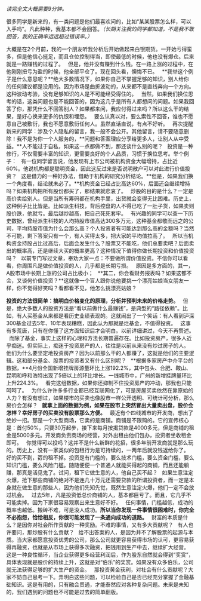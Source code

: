 *读完全文大概需要9分钟。*  
  
很多同学是新来的，有一类问题是他们最喜欢问的，比如“某某股票怎么样，可以入手吗”。凡此种种，我基本都不会回答。*（长期关注我的同学都知道，不是我不敢回答，我的正确率远远超过错误率。）*
  
大概是在2个月前，我的一个朋友听我分析后开始做起来白银期货。一开始亏得蛮多，但是他信心挺足，而且仓位控制得当，即使最低的时候，他也没有爆仓。后来就是一路赚钱的过程了。
 
但是，他并没有赚到什么钱。在一路上涨的过程中，在他刚刚扭亏为盈的时候，他全部平仓了。现在回头看，懊悔不已。
 
**我举这个例子是什么意思呢？**绝大多数情况下，如果你自己不掌握足够的知识，别人给你的任何建议都是没用的。因为市场是曲折波动的，从来都不是直线奔向一个方向。这种波动考验，没有足够知识的人是不可能经受得住的。
 
当然，如果我们换位思考的话，这类问题也是不能回答的，因为这几乎是所有人都想问的问题。如果我回答了你，那凭什么不回答别人？如果都来问，我应付得过来吗？所以这么干的结果，是好心换来更多的仇恨和埋怨。
 
要么认真以对，要么索性不回答，谁也不愿意自己被敷衍，我也不愿意敷衍任何人。虽然直话直说，有点不好听。
 
再次提醒新来的同学：涉及个人隐私的留言，我一般不会公开。其他留言，请不要随意删除！我不是为你一个人服务的，**问题和答案理应分享给更多人，让别人从中受益。**人不能过于自私，如果这一点都做不到，那还谈什么别的呢？
 
投资是一种修行，不仅需要丰富的知识，更需要良好的个人品质，习惯于换位思考。举个例子：
 
有一位同学留言说，他发现有上市公司被机构资金大幅增持，占比近60%。他说机构都是聪明资金，因此这反过来是否说明散户可以对此进行价值投资？
 
这是借力的一种好办法，借助于机构的研究分析结论。**但是，如果我们换一个角度看，结论就未必了。**机构资金已经占比高达60%，后面还会继续增持吗？如果机构把所有股份都买了，那结果就悲哀了。
 
炒股的目的是什么？一定是高价卖给别人。但是当所有筹码都在机构手里，出货就会变得无比困难。历史上，这种例子比比皆是。比如派生科技，背后控盘的人不得已吃了一肚子货，如果卖则股价跌，他就亏。最后越炒越高，把自己死死套牢。
 
有兴趣的同学可以查一下历史数据，曾经派生科技的人均持股市值高达300多万元，这种基金都敬而远之的公司，平均持股市值为什么会那么高？个人投资者有可能达到那么高的金额吗？当然不可能，剩下答案只有一个，有人买得太多，把大家的平均值拉高了。
 
所以当机构资金持股占比过高后，后面会发生什么？股票又不能吃，他们总要卖吧？后面卖出的概率高，还是继续大买的概率更高？这种情况下值得你做长期投资和价值投资吗？
 
以前专门写过文章，奉劝大家一点：不要做所谓价值投资。不信你可以看看，你周围凡是做价值投资的人，几乎都是长期亏损。
 
原因是多方面的，其一，A股市场中长期上涨的公司占比极小；
 
**其二，你会看财务报表吗？如果这都不会，又谈何价值投资？**这就像一个盲人跟你说他要挑一个漂亮姑娘当女朋友一样，你不觉得好笑吗？看都看不见，他怎么挑漂亮姑娘？
  
**投资的方法很简单：搞明白价格变化的原理，分析并预判未来的价格走势。**
 
但是，绝大多数人的投资方法是“看以前做什么最赚钱”，是典型的“路径依赖”。比如，有人买基金从来都是看历史业绩表现的。这就闹出了一个笑话：有人看到沪深300基金过去5年、10年表现糟糕，因此认为那就是烂基金，不值得投资。
 
这事有多荒唐，只有在你懂了这方面知识后才会明白。以前详细讲过，今天不再赘述。
 
而除了基金，事实上这样的心理和方法长期普遍存在。比如投资房产，很多人近乎痴迷。但实际上，痴迷于投资房产的人，往往是以前从来没有炒过房子的人。
 
他们为什么要坚定地投资房产？因为以前那么干的人都赚了，这就是他们的主要逻辑。这和部分基金、股票的投资者又有什么区别呢？
 
**根据多家房产中介平台的数据，**4月份全国新增挂牌房源量环比上涨192.2%，其中包头、合肥、鞍山、昆明和呼和浩特出现了5倍以上的环比增长。一线城市中，广州的新增挂牌量环比上升224.3%。
 
看完这组数据，如果你还抑制不住投资房产的冲动，那我也只能呵呵了。
 
为什么许许多多行业都已经互联网化了，可是房屋买卖依然在靠原始的人力？有没有想过，如果楼市的买卖也像股市一样公开透明、可统计可分析，那么房价会怎样？
 
**就拿上面的数据为例，如果在股市上突然冒出大量卖出盘，股价会怎样？幸好房子的买卖没有股票那么方便。**
 
最近有个四线城市的开发商，想出了绝妙一招。那是一个大型商场，它卖的是商铺。商铺是不限购的。它的宣传核心是：首付50%，只要30万起步，接下来每月按揭贷款是4000多元，但是商铺的租金是5000多元。开发商负责商场的经营，对外出租由他们包办，投资者坐收租金即可。
 
你觉得可以投吗？这并不是什么新鲜的花招，很多年前开发商就是那么玩的。历史上，没有一家类似的包租行为是可持续的，一两年后就没钱返给你了。
 
好的买不到，孬的租不掉。投资是有门槛的，要么技术门槛，要么资金门槛，要么知识门槛，要么风险门槛。随随便便一个普通人就能买得起的商铺，而且还能躺赚，那真是活见鬼了。试问，租下它做生意的人，他自己买不起？
 
如果生意注定火爆，抢下那些商铺的绝对不是连几十万元还需要贷款的所谓投资者，而一定是本身就在做生意的那些人，因为他们先知先觉，既然生意注定火爆，他们一定不会放过机会。
 
过去5年，凡是投资低总价商铺的人，基本都巨亏了。而且，它几乎不可能卖掉。因为下家很容易观察出来生意好不好。
 
任何事情，门槛越低，成功的概率也越低。搬砖不难，可是没人成功。**所以当你发现一件事情很困难时，你完全不必抱怨，恰恰相反，你很可能发现了一条通向成功的道路。**
 
财富的本质是什么？是因你对社会所作贡献的一种奖励。不难的事情，又有多大贡献呢？
 
有人也许要问，那炒股有什么贡献？
 
给不出答案的人，是因为并不了解股票的起源与本质。当大家都愿意投资优秀的公司，那么公司就更容易获得市场的认可，更容易获得再融资，也就是从市场上获得多次融资，把钱用到生产中去，继续扩大经营。
 
这是一种良性循环，当企业获得更多经营利润后，作为股东自然就会得到“奖赏”，具体表现就是股价的持续上升，这就是对“伯乐”的奖赏。如果没有众多伯乐，公司就无法获得足够的扩大生产的资金。
 
那投资黄金获利，对社会有什么贡献呢？大家不妨自己思考一下。弄明白这些问题，可以检验自己是否已经充分掌握了金融基础知识。这是有用的，只有融会贯通，才能泰然应对各种复杂问题。未来是未知的，我们遇到的问题也不可能是过去的简单翻版。